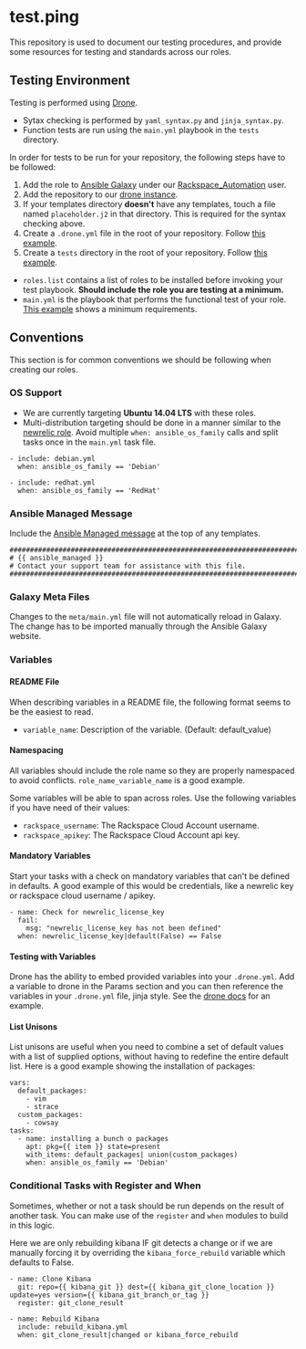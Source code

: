 test.ping
=========

This repository is used to document our testing procedures, and provide some resources for testing and standards across our roles.

## Testing Environment

Testing is performed using [Drone](https://github.com/drone/drone).

* Sytax checking is performed by `yaml_syntax.py` and `jinja_syntax.py`.
* Function tests are run using the `main.yml` playbook in the `tests` directory.

In order for tests to be run for your repository, the following steps have to be followed:

1. Add the role to [Ansible Galaxy](https://galaxy.ansible.com/) under our [Rackspace_Automation](https://galaxy.ansible.com/list#/users/2126) user.
1. Add the repository to our [drone instance](https://drone-opsdev.rax.io/dashboard/team/opsdev-ansible).
1. If your templates directory **doesn't** have any templates, touch a file named `placeholder.j2` in that directory. This is required for the syntax checking above.
1. Create a `.drone.yml` file in the root of your repository. Follow [this example](https://github.com/rack-roles/test.ping/blob/master/.drone.yml.example).
1. Create a `tests` directory in the root of your repository. Follow [this example](https://github.com/rack-roles/test.ping/tree/master/tests).
* `roles.list` contains a list of roles to be installed before invoking your test playbook. **Should include the role you are testing at a minimum.**
* `main.yml` is the playbook that performs the functional test of your role. [This example](https://github.com/rack-roles/test.ping/blob/master/tests/main.yml) shows a minimum requirements.

## Conventions

This section is for common conventions we should be following when creating our roles.

### OS Support

* We are currently targeting **Ubuntu 14.04 LTS** with these roles.
* Multi-distribution targeting should be done in a manner similar to the [newrelic role](https://github.com/rack-roles/newrelic/tree/master/tasks). Avoid multiple `when: ansible_os_family` calls and split tasks once in the `main.yml` task file.

```
- include: debian.yml
  when: ansible_os_family == 'Debian'

- include: redhat.yml
  when: ansible_os_family == 'RedHat'
```

### Ansible Managed Message

Include the [Ansible Managed message](https://github.com/rack-roles/test.ping/blob/master/managed.j2) at the top of any templates.

```
################################################################################
# {{ ansible_managed }}
# Contact your support team for assistance with this file.
################################################################################
```

### Galaxy Meta Files

Changes to the `meta/main.yml` file will not automatically reload in Galaxy. The change has to be imported manually through the Ansible Galaxy website.

### Variables

#### README File

When describing variables in a README file, the following format seems to be the easiest to read.

* `variable_name`: Description of the variable. (Default: default_value)

#### Namespacing

All variables should include the role name so they are properly namespaced to avoid conflicts. `role_name_variable_name` is a good example.

Some variables will be able to span across roles. Use the following variables if you have need of their values:

* `rackspace_username`: The Rackspace Cloud Account username.
* `rackspace_apikey`: The Rackspace Cloud Account api key.

#### Mandatory Variables

Start your tasks with a check on mandatory variables that can't be defined in defaults. A good example of this would be credentials, like a newrelic key or rackspace cloud username / apikey.

```
- name: Check for newrelic_license_key
  fail:
    msg: "newrelic_license_key has not been defined"
  when: newrelic_license_key|default(False) == False
```

#### Testing with Variables

Drone has the ability to embed provided variables into your `.drone.yml`. Add a variable to drone in the Params section and you can then reference the variables in your `.drone.yml` file, jinja style. See the [drone docs](https://github.com/drone/drone#params-injection) for an example.

#### List Unisons

List unisons are useful when you need to combine a set of default values with a list of supplied options, without having to redefine the entire default list. Here is a good example showing the installation of packages:

```
vars:
  default_packages:
    - vim
    - strace
  custom_packages:
    - cowsay
tasks:
  - name: installing a bunch o packages
    apt: pkg={{ item }} state=present
    with_items: default_packages| union(custom_packages)
    when: ansible_os_family == 'Debian'
```

### Conditional Tasks with Register and When

Sometimes, whether or not a task should be run depends on the result of another task. You can make use of the `register` and `when` modules to build in this logic.

Here we are only rebuilding kibana IF git detects a change or if we are manually forcing it by overriding the `kibana_force_rebuild` variable which defaults to False.

```
- name: Clone Kibana
  git: repo={{ kibana_git }} dest={{ kibana_git_clone_location }} update=yes version={{ kibana_git_branch_or_tag }}
  register: git_clone_result

- name: Rebuild Kibana
  include: rebuild_kibana.yml
  when: git_clone_result|changed or kibana_force_rebuild
```

